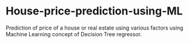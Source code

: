 # House-price-prediction-using-ML
Prediction of price of a house or real estate using various factors using Machine Learning concept of Decision Tree regressor. 
